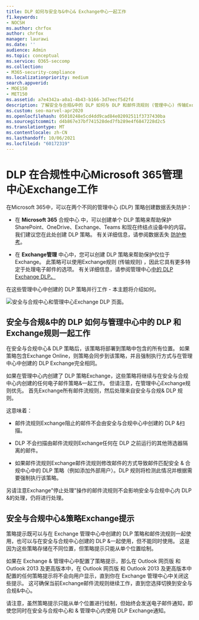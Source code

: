 ```yaml
---
title: DLP 如何与安全与&中心& Exchange中心一起工作
f1.keywords:
- NOCSH
ms.author: chrfox
author: chrfox
manager: laurawi
ms.date: ''
audience: Admin
ms.topic: conceptual
ms.service: O365-seccomp
ms.collection:
- M365-security-compliance
ms.localizationpriority: medium
search.appverid:
- MOE150
- MET150
ms.assetid: a7e4342a-a0a1-4b43-b166-3d7eecf5d2fd
description: 了解安全与合规&中的 DLP 如何与 DLP 和邮件流规则 (管理中心) 传输Exchange规则。
ms.custom: seo-marvel-apr2020
ms.openlocfilehash: 05010248e5cd4dd9cad84e02092511f3737430ba
ms.sourcegitcommit: d4b867e37bf741528ded7fb289e4f6847228d2c5
ms.translationtype: MT
ms.contentlocale: zh-CN
ms.lasthandoff: 10/06/2021
ms.locfileid: "60172319"
---
```

# <a name="how-dlp-works-between-the-microsoft-365-compliance-center-and-exchange-admin-center"></a>DLP 在合规性中心Microsoft 365管理中心Exchange工作

在Microsoft 365中，可以在两个不同的管理中心 (DLP) 策略创建数据丢失防护：
  
- 在 **Microsoft 365** 合规中心 中，可以创建单个 DLP 策略来帮助保护 SharePoint、OneDrive、Exchange、Teams 和现在终结点设备中的内容。 我们建议您在此处创建 DLP 策略。 有关详细信息，请参阅数据丢失 [防护参考](data-loss-prevention-policies.md)。
    
- 在 **Exchange管理** 中心中，您可以创建 DLP 策略来帮助保护仅位于Exchange。 此策略可以使用Exchange规则 (传输规则) ，因此它具有更多特定于处理电子邮件的选项。 有关详细信息，请参阅管理中心[中的 DLP Exchange DLP。](/exchange/security-and-compliance/data-loss-prevention/data-loss-prevention)
    
在这些管理中心中创建的 DLP 策略并行工作 - 本主题将介绍如何。
  
![安全与合规中心和管理中心Exchange DLP 页面。](../media/d3eaa7e7-3b16-457b-bd9c-26707f7b584f.png)
  
## <a name="how-dlp-in-the-security--compliance-center-works-with-dlp-and-mail-flow-rules-in-the-exchange-admin-center"></a>安全与合规&中的 DLP 如何与管理中心中的 DLP 和Exchange规则一起工作

在安全与合规中心& DLP 策略后，该策略将部署到策略中包含的所有位置。 如果策略包含Exchange Online，则策略会同步到该策略，并且强制执行方式与在管理中心中创建的 DLP Exchange完全相同。 
  
如果在管理中心内创建了 DLP 策略Exchange，这些策略将继续与在安全与合规中心内创建的任何电子邮件策略&一起工作。 但请注意，在管理中心Exchange规则优先。 首先Exchange所有邮件流规则，然后处理来自安全与合规& DLP 规则。
  
这意味着：
  
- 邮件流规则Exchange阻止的邮件不会由安全与合规中心中创建的 DLP &扫描。

- DLP 不会扫描由邮件流规则Exchange任何在 DLP 之前运行的其他筛选器隔离的邮件。
    
- 如果邮件流规则Exchange邮件流规则修改邮件的方式导致邮件匹配安全 & 合规中心中的 DLP 策略（例如添加外部用户）。DLP 规则将检测此情况并根据需要强制执行该策略。
    
另请注意Exchange"停止处理"操作的邮件流规则不会影响安全与合规中心内 DLP &的处理，仍将进行处理。
  
## <a name="policy-tips-in-the-security--compliance-center-vs-the-exchange-admin-center"></a>安全与合规中心&策略Exchange提示

策略提示既可以与在 Exchange 管理中心中创建的 DLP 策略和邮件流规则一起使用，也可以与在安全与合规中心创建的 DLP &一起使用，但不能同时使用。 这是因为这些策略存储在不同位置，但策略提示只能从单个位置绘制。
  
如果在 Exchange & 管理中心中配置了策略提示，那么在 Outlook 网页版 和 Outlook 2013 及更高版本中，在 Outlook 网页版 和 Outlook 2013 及更高版本中配置的任何策略提示将不会向用户显示，直到你在 Exchange 管理中心中关闭这些提示。 这可确保当前Exchange邮件流规则继续工作，直到您选择切换到安全与合规&中心。
  
请注意，虽然策略提示只能从单个位置进行绘制，但始终会发送电子邮件通知，即使您同时在安全与合规中心和 & 管理中心内使用 DLP Exchange通知。
